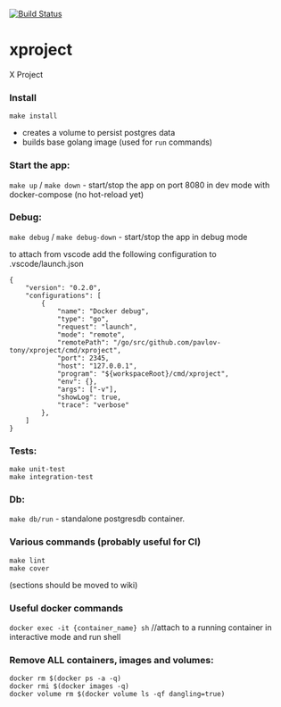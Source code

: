 [![Build Status](https://travis-ci.org/pavlov-tony/xproject.svg?branch=master)](https://travis-ci.org/pavlov-tony/xproject)

# xproject
X Project

### Install
`make install`
- creates a volume to persist postgres data
- builds base golang image (used for `run` commands)

### Start the app:
`make up` / `make down` - start/stop the app on port 8080 in dev mode with docker-compose
(no hot-reload yet)

### Debug:
`make debug` / `make debug-down` - start/stop the app in debug mode

to attach from vscode add the following configuration to .vscode/launch.json
```
{
    "version": "0.2.0",
    "configurations": [
        {
            "name": "Docker debug",
            "type": "go",
            "request": "launch",
            "mode": "remote",
            "remotePath": "/go/src/github.com/pavlov-tony/xproject/cmd/xproject",
            "port": 2345,
            "host": "127.0.0.1",
            "program": "${workspaceRoot}/cmd/xproject",
            "env": {},
            "args": ["-v"],
            "showLog": true,
            "trace": "verbose"
        },
    ]
}
```

### Tests:
```
make unit-test
make integration-test
```

### Db:
`make db/run` - standalone postgresdb container.

### Various commands (probably useful for CI)
```
make lint
make cover
```

(sections should be moved to wiki)
### Useful docker commands
`docker exec -it {container_name} sh`                       //attach to a running container in interactive mode and run shell

### Remove ALL containers, images and volumes:
```
docker rm $(docker ps -a -q)
docker rmi $(docker images -q)    
docker volume rm $(docker volume ls -qf dangling=true)
```